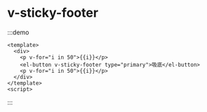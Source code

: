 # v-sticky-footer

:::demo
```vue
<template>
  <div>
    <p v-for="i in 50">{{i}}</p>
    <el-button v-sticky-footer type="primary">吸底</el-button>
    <p v-for="i in 50">{{i}}</p>
  </div>
</template>
<script>
```
:::